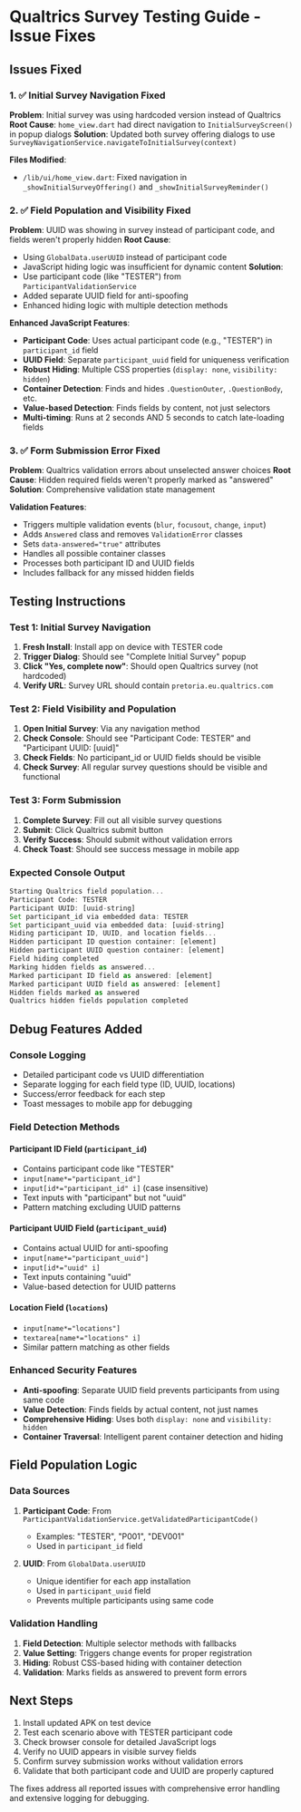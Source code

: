 # Qualtrics Survey Testing Guide - Issue Fixes

## Issues Fixed

### 1. ✅ Initial Survey Navigation Fixed
**Problem**: Initial survey was using hardcoded version instead of Qualtrics
**Root Cause**: `home_view.dart` had direct navigation to `InitialSurveyScreen()` in popup dialogs
**Solution**: Updated both survey offering dialogs to use `SurveyNavigationService.navigateToInitialSurvey(context)`

**Files Modified**:
- `/lib/ui/home_view.dart`: Fixed navigation in `_showInitialSurveyOffering()` and `_showInitialSurveyReminder()`

### 2. ✅ Field Population and Visibility Fixed  
**Problem**: UUID was showing in survey instead of participant code, and fields weren't properly hidden
**Root Cause**: 
- Using `GlobalData.userUUID` instead of participant code
- JavaScript hiding logic was insufficient for dynamic content
**Solution**: 
- Use participant code (like "TESTER") from `ParticipantValidationService`
- Added separate UUID field for anti-spoofing
- Enhanced hiding logic with multiple detection methods

**Enhanced JavaScript Features**:
- **Participant Code**: Uses actual participant code (e.g., "TESTER") in `participant_id` field
- **UUID Field**: Separate `participant_uuid` field for uniqueness verification
- **Robust Hiding**: Multiple CSS properties (`display: none`, `visibility: hidden`)
- **Container Detection**: Finds and hides `.QuestionOuter`, `.QuestionBody`, etc.
- **Value-based Detection**: Finds fields by content, not just selectors
- **Multi-timing**: Runs at 2 seconds AND 5 seconds to catch late-loading fields

### 3. ✅ Form Submission Error Fixed
**Problem**: Qualtrics validation errors about unselected answer choices
**Root Cause**: Hidden required fields weren't properly marked as "answered"
**Solution**: Comprehensive validation state management

**Validation Features**:
- Triggers multiple validation events (`blur`, `focusout`, `change`, `input`)
- Adds `Answered` class and removes `ValidationError` classes
- Sets `data-answered="true"` attributes
- Handles all possible container classes
- Processes both participant ID and UUID fields
- Includes fallback for any missed hidden fields

## Testing Instructions

### Test 1: Initial Survey Navigation
1. **Fresh Install**: Install app on device with TESTER code
2. **Trigger Dialog**: Should see "Complete Initial Survey" popup 
3. **Click "Yes, complete now"**: Should open Qualtrics survey (not hardcoded)
4. **Verify URL**: Survey URL should contain `pretoria.eu.qualtrics.com`

### Test 2: Field Visibility and Population
1. **Open Initial Survey**: Via any navigation method
2. **Check Console**: Should see "Participant Code: TESTER" and "Participant UUID: [uuid]"
3. **Check Fields**: No participant_id or UUID fields should be visible
4. **Check Survey**: All regular survey questions should be visible and functional

### Test 3: Form Submission
1. **Complete Survey**: Fill out all visible survey questions
2. **Submit**: Click Qualtrics submit button
3. **Verify Success**: Should submit without validation errors
4. **Check Toast**: Should see success message in mobile app

### Expected Console Output
```javascript
Starting Qualtrics field population...
Participant Code: TESTER
Participant UUID: [uuid-string]
Set participant_id via embedded data: TESTER
Set participant_uuid via embedded data: [uuid-string]
Hiding participant ID, UUID, and location fields...
Hidden participant ID question container: [element]
Hidden participant UUID question container: [element]
Field hiding completed
Marking hidden fields as answered...
Marked participant ID field as answered: [element]
Marked participant UUID field as answered: [element]
Hidden fields marked as answered
Qualtrics hidden fields population completed
```

## Debug Features Added

### Console Logging
- Detailed participant code vs UUID differentiation
- Separate logging for each field type (ID, UUID, locations)
- Success/error feedback for each step
- Toast messages to mobile app for debugging

### Field Detection Methods

#### Participant ID Field (`participant_id`)
- Contains participant code like "TESTER" 
- `input[name*="participant_id"]`
- `input[id*="participant_id" i]` (case insensitive)
- Text inputs with "participant" but not "uuid"
- Pattern matching excluding UUID patterns

#### Participant UUID Field (`participant_uuid`)  
- Contains actual UUID for anti-spoofing
- `input[name*="participant_uuid"]`
- `input[id*="uuid" i]`
- Text inputs containing "uuid"
- Value-based detection for UUID patterns

#### Location Field (`locations`)
- `input[name*="locations"]`
- `textarea[name*="locations" i]`
- Similar pattern matching as other fields

### Enhanced Security Features
- **Anti-spoofing**: Separate UUID field prevents participants from using same code
- **Value Detection**: Finds fields by actual content, not just names
- **Comprehensive Hiding**: Uses both `display: none` and `visibility: hidden`
- **Container Traversal**: Intelligent parent container detection and hiding

## Field Population Logic

### Data Sources
1. **Participant Code**: From `ParticipantValidationService.getValidatedParticipantCode()`
   - Examples: "TESTER", "P001", "DEV001"
   - Used in `participant_id` field
   
2. **UUID**: From `GlobalData.userUUID`
   - Unique identifier for each app installation
   - Used in `participant_uuid` field
   - Prevents multiple participants using same code

### Validation Handling
1. **Field Detection**: Multiple selector methods with fallbacks
2. **Value Setting**: Triggers change events for proper registration
3. **Hiding**: Robust CSS-based hiding with container detection
4. **Validation**: Marks fields as answered to prevent form errors

## Next Steps
1. Install updated APK on test device
2. Test each scenario above with TESTER participant code
3. Check browser console for detailed JavaScript logs
4. Verify no UUID appears in visible survey fields
5. Confirm survey submission works without validation errors
6. Validate that both participant code and UUID are properly captured

The fixes address all reported issues with comprehensive error handling and extensive logging for debugging.
